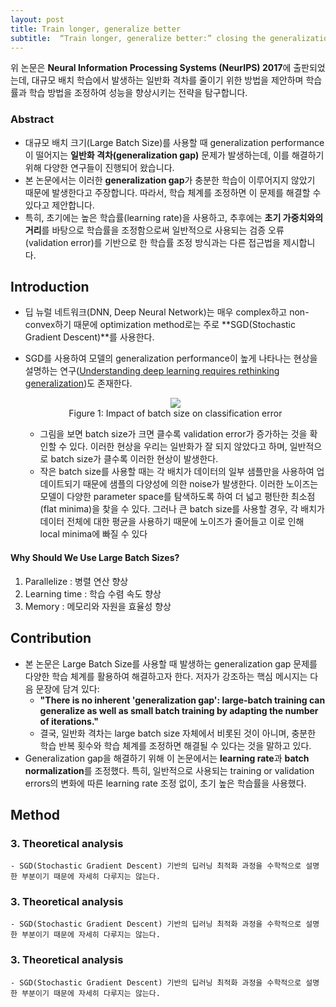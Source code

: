 ```yaml
---
layout: post
title: Train longer, generalize better
subtitle:  “Train longer, generalize better:” closing the generalization gap in large batch training of neural networks
---
```


위 논문은 **Neural Information Processing Systems (NeurIPS) 2017**에 출판되었는데, 대규모 배치 학습에서 발생하는 일반화 격차를 줄이기 위한 방법을 제안하며 학습률과 학습 방법을 조정하여 성능을 향상시키는 전략을 탐구합니다.

### Abstract
- 대규모 배치 크기(Large Batch Size)를 사용할 때 generalization performance이 떨어지는 **일반화 격차(generalization gap)** 문제가 발생하는데, 이를 해결하기 위해 다양한 연구들이 진행되어 왔습니다.
- 본 논문에서는 이러한 **generalization gap**가 충분한 학습이 이루어지지 않았기 때문에 발생한다고 주장합니다. 따라서, 학습 체계를 조정하면 이 문제를 해결할 수 있다고 제안합니다.
- 특히, 초기에는 높은 학습률(learning rate)을 사용하고, 추후에는 **초기 가중치와의 거리**를 바탕으로 학습률을 조정함으로써 일반적으로 사용되는 검증 오류(validation error)를 기반으로 한 학습률 조정 방식과는 다른 접근법을 제시합니다.

## Introduction
-  딥 뉴럴 네트워크(DNN, Deep Neural Network)는 매우 complex하고 non-convex하기 때문에 optimization method로는 주로 **SGD(Stochastic Gradient Descent)**를 사용한다.
-  SGD를 사용하여 모델의 generalization performance이 높게 나타나는 현상을 설명하는 연구([Understanding deep learning requires rethinking generalization](https://arxiv.org/abs/1611.03530))도 존재한다.
  
    <p align="center">
      <img src="../assets/img/Impact of batch size on classification error.JPG">
      <br>
      Figure 1: Impact of batch size on classification error
    </p> 
    
    - 그림을 보면 batch size가 크면 클수록 validation error가 증가하는 것을 확인할 수 있다. 이러한 현상을 우리는 일반화가 잘 되지 않았다고 하며, 일반적으로 batch size가 클수록 이러한 현상이 발생한다.
    - 작은 batch size를 사용할 때는 각 배치가 데이터의 일부 샘플만을 사용하여 업데이트되기 때문에 샘플의 다양성에 의한 noise가 발생한다. 이러한 노이즈는 모델이 다양한 parameter space를 탐색하도록 하여 더 넓고 평탄한 최소점(flat minima)을 찾을 수 있다. 그러나 큰 batch size를 사용할 경우, 각 배치가 데이터 전체에 대한 평균을 사용하기 때문에 노이즈가 줄어들고 이로 인해 local minima에 빠질 수 있다

#### Why Should We Use Large Batch Sizes?
1. Parallelize : 병렬 연산 향상
2. Learning time : 학습 수렴 속도 향상
3. Memory : 메모리와 자원을 효율성 향상

## Contribution
- 본 논문은 Large Batch Size를 사용할 때 발생하는 generalization gap 문제를 다양한 학습 체계를 활용하여 해결하고자 한다. 저자가 강조하는 핵심 메시지는 다음 문장에 담겨 있다: 
  - **"There is no inherent 'generalization gap': large-batch training can generalize as well as small batch training by adapting the number of iterations."**
  - 결국, 일반화 격차는 large batch size 자체에서 비롯된 것이 아니며, 충분한 학습 반복 횟수와 학습 체계를 조정하면 해결될 수 있다는 것을 말하고 있다.
- Generalization gap을 해결하기 위해 이 논문에서는 **learning rate**과 **batch normalization**를 조정했다. 특히, 일반적으로 사용되는 training or validation errors의 변화에 따른 learning rate 조정 없이, 초기 높은 학습률을 사용했다.

## Method
 ### 3. Theoretical analysis
    - SGD(Stochastic Gradient Descent) 기반의 딥러닝 최적화 과정을 수학적으로 설명한 부분이기 때문에 자세히 다루지는 않는다.
 ### 3. Theoretical analysis
    - SGD(Stochastic Gradient Descent) 기반의 딥러닝 최적화 과정을 수학적으로 설명한 부분이기 때문에 자세히 다루지는 않는다.
 ### 3. Theoretical analysis
    - SGD(Stochastic Gradient Descent) 기반의 딥러닝 최적화 과정을 수학적으로 설명한 부분이기 때문에 자세히 다루지는 않는다.
